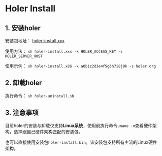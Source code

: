 # Holer Install

## 1. 安装holer

安装包地址：
[holer-install.xxx](https://github.com/wisdom-projects/holer-install/releases)

使用方法：
`sh holer-install.xxx -k HOLER_ACCESS_KEY -s HOLER_SERVER_HOST`

使用示例：
`sh holer-install.x86 -k a0b1c2d3e4f5g6h7i8j9k -s holer.org`

## 2. 卸载holer
执行命令：
`sh holer-uninstall.sh`

## 3. 注意事项
目前holer的安装与卸载仅支持**Linux系统**，使用前执行命令`uname -m`查看硬件架构，选择跟自己硬件架构匹配的安装包。

也可以直接使用安装包`holer-install.bin`，该安装包支持所有主流的Linux硬件架构。

